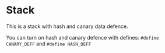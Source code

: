 # Stack
This is a stack with hash and canary data defence.

You can turn on hash and canary defence with defines: ```#define CANARY_DEFF``` and ```#define HASH_DEFF```
